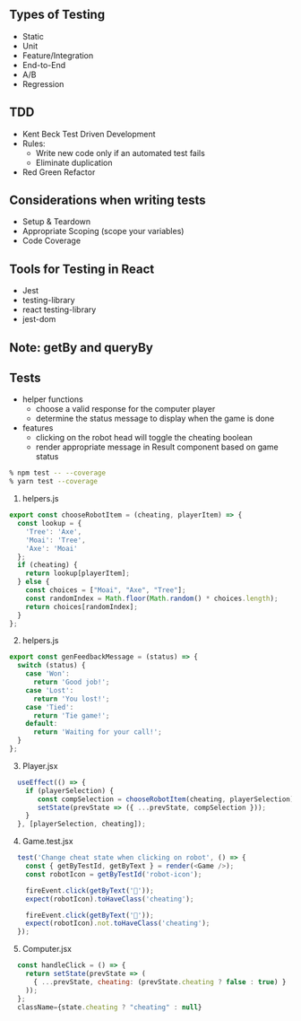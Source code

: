 ## Types of Testing
* Static
* Unit
* Feature/Integration
* End-to-End
* A/B
* Regression

## TDD
* Kent Beck Test Driven Development
* Rules:
  * Write new code only if an automated test fails
  * Eliminate duplication
* Red Green Refactor

## Considerations when writing tests
- Setup & Teardown
- Appropriate Scoping (scope your variables)
- Code Coverage

## Tools for Testing in React
* Jest
* testing-library
* react testing-library
* jest-dom

## Note: getBy and queryBy

## Tests
- helper functions
  - choose a valid response for the computer player
  - determine the status message to display when the game is done
- features
  - clicking on the robot head will toggle the cheating boolean
  - render appropriate message in Result component based on game status

```bash
% npm test -- --coverage
% yarn test --coverage
```

1. helpers.js

```js
export const chooseRobotItem = (cheating, playerItem) => {
  const lookup = {
    'Tree': 'Axe',
    'Moai': 'Tree',
    'Axe': 'Moai'
  };
  if (cheating) {
    return lookup[playerItem];
  } else {
    const choices = ["Moai", "Axe", "Tree"];
    const randomIndex = Math.floor(Math.random() * choices.length);
    return choices[randomIndex];
  }
};
```

2. helpers.js 

```js
export const genFeedbackMessage = (status) => {
  switch (status) {
    case 'Won':
      return 'Good job!';
    case 'Lost':
      return 'You lost!';
    case 'Tied':
      return 'Tie game!';
    default:
      return 'Waiting for your call!';
  }
};
```

3. Player.jsx 

```js
  useEffect(() => {
    if (playerSelection) {
       const compSelection = chooseRobotItem(cheating, playerSelection);
       setState(prevState => ({ ...prevState, compSelection }));
    }
  }, [playerSelection, cheating]);
```

4. Game.test.jsx 

```js
  test('Change cheat state when clicking on robot', () => {
    const { getByTestId, getByText } = render(<Game />);
    const robotIcon = getByTestId('robot-icon');

    fireEvent.click(getByText('🤖'));
    expect(robotIcon).toHaveClass('cheating');

    fireEvent.click(getByText('🤖'));
    expect(robotIcon).not.toHaveClass('cheating');
  });
```
  
5. Computer.jsx 

```js
  const handleClick = () => {
    return setState(prevState => (
      { ...prevState, cheating: (prevState.cheating ? false : true) }
    ));
  };
  className={state.cheating ? "cheating" : null}
```
